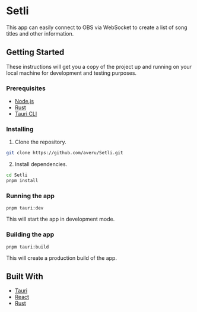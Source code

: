 # Setli

This app can easily connect to OBS via WebSocket to create a list of song titles and other information.

## Getting Started

These instructions will get you a copy of the project up and running on your local machine for development and testing purposes.

### Prerequisites

- [Node.js](https://nodejs.org/en/)
- [Rust](https://www.rust-lang.org/tools/install)
- [Tauri CLI](https://tauri.studio/docs/getting-started/setup-windows)

### Installing

1. Clone the repository.

```bash
git clone https://github.com/averu/Setli.git
```

2. Install dependencies.

```bash
cd Setli
pnpm install
```

### Running the app

```
pnpm tauri:dev
```

This will start the app in development mode.

### Building the app

```
pnpm tauri:build
```

This will create a production build of the app.

## Built With

- [Tauri](https://tauri.studio/)
- [React](https://reactjs.org/)
- [Rust](https://www.rust-lang.org/)
